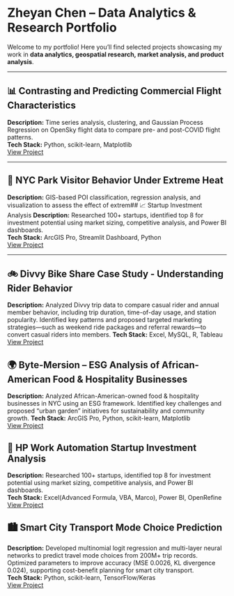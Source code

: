 # Zheyan Chen – Data Analytics & Research Portfolio

Welcome to my portfolio! Here you’ll find selected projects showcasing my work in **data analytics, geospatial research, market analysis, and product analysis**.

---

## 📊 Contrasting and Predicting Commercial Flight Characteristics
**Description:** Time series analysis, clustering, and Gaussian Process Regression on OpenSky flight data to compare pre- and post-COVID flight patterns.  
**Tech Stack:** Python, scikit-learn, Matplotlib  
[View Project](https://github.com/julianne168/Comparing-Contrasting-and-Predicting-Commercial-Flight-Characteristics)

---

## 🌱 NYC Park Visitor Behavior Under Extreme Heat
**Description:** GIS-based POI classification, regression analysis, and visualization to assess the effect of extrem## 📈 Startup Investment Analysis
**Description:** Researched 100+ startups, identified top 8 for investment potential using market sizing, competitive analysis, and Power BI dashboards.  
**Tech Stack:** ArcGIS Pro, Streamlit Dashboard, Python  
[View Project](https://github.com/julianne168/NYC-parks-extreme-heat-behavior)

---

## 🚲 Divvy Bike Share Case Study - Understanding Rider Behavior
**Description:** Analyzed Divvy trip data to compare casual rider and annual member behavior, including trip duration, time-of-day usage, and station popularity. Identified key patterns and proposed targeted marketing strategies—such as weekend ride packages and referral rewards—to convert casual riders into members.
**Tech Stack:** Excel, MySQL, R, Tableau  
[View Project](https://github.com/julianne168/Divvy-Bike-Share-Case-Analysis)

## 🌍 Byte-Mersion – ESG Analysis of African-American Food & Hospitality Businesses
**Description:** Analyzed African-American-owned food & hospitality businesses in NYC using an ESG framework. Identified key challenges and proposed “urban garden” initiatives for sustainability and community growth.
**Tech Stack:** ArcGIS Pro, Python, scikit-learn, Matplotlib  
[View Project](https://github.com/julianne168/Byte-Mersion)

## 💼 HP Work Automation Startup Investment Analysis
**Description:** Researched 100+ startups, identified top 8 for investment potential using market sizing, competitive analysis, and Power BI dashboards.  
**Tech Stack:** Excel(Advanced Formula, VBA, Marco), Power BI, OpenRefine  
[View Project](https://github.com/yourusername/startup-investment-analysis)

## 🏙 Smart City Transport Mode Choice Prediction 
**Description:** Developed multinomial logit regression and multi-layer neural networks to predict travel mode choices from 200M+ trip records. Optimized parameters to improve accuracy (MSE 0.0026, KL divergence 0.024), supporting cost-benefit planning for smart city transport.  
**Tech Stack:** Python, scikit-learn, TensorFlow/Keras  
[View Project](https://github.com/julianne168/smart-city-transport-mode-choice)

